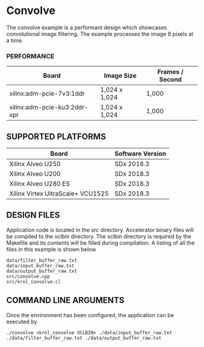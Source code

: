 Convolve
======================

The convolve example is a performant design which showcases convolutional image filtering. The example processes the image 8 pixels at a time.

### PERFORMANCE
Board|Image Size|Frames / Second
-----|-----|-----
xilinx:adm-pcie-7v3:1ddr|1,024 x 1,024|1,000
xilinx:adm-pcie-ku3:2ddr-xpr|1,024 x 1,024|1,000
## SUPPORTED PLATFORMS
Board | Software Version
------|-----------------
Xilinx Alveo U250|SDx 2018.3
Xilinx Alveo U200|SDx 2018.3
Xilinx Alveo U280 ES|SDx 2018.3
Xilinx Virtex UltraScale+ VCU1525|SDx 2018.3


##  DESIGN FILES
Application code is located in the src directory. Accelerator binary files will be compiled to the xclbin directory. The xclbin directory is required by the Makefile and its contents will be filled during compilation. A listing of all the files in this example is shown below

```
data/filter_buffer_raw.txt
data/input_buffer_raw.txt
data/output_buffer_raw.txt
src/convolve.cpp
src/krnl_convolve.cl
```

##  COMMAND LINE ARGUMENTS
Once the environment has been configured, the application can be executed by
```
./convolve <krnl_convolve XCLBIN> ./data/input_buffer_raw.txt ./data/filter_buffer_raw.txt ./data/output_buffer_raw.txt
```

